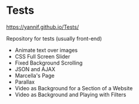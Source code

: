 # Tests 
https://yannif.github.io/Tests/

Repository for tests (usually front-end)
- Animate text over images
- CSS Full Screen Slider
- Fixed Background Scrolling
- JSON and AJAX
- Marcella's Page
- Parallax
- Video as Background for a Section of a Website
- Video as Background and Playing with Filters
